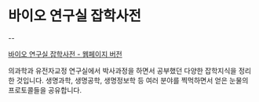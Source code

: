 # 바이오 연구실 잡학사전
-- 

[바이오 연구실 잡학사전 - 웹페이지 버전](https://goosang-yu.github.io/MedSciProtocols/)

의과학과 유전자교정 연구실에서 박사과정을 하면서 공부했던 다양한 잡학지식을 정리한 것입니다. 생명과학, 생명공학, 생명정보학 등 여러 분야를 찍먹하면서 얻은 눈물의 프로토콜들을 공유합니다.

